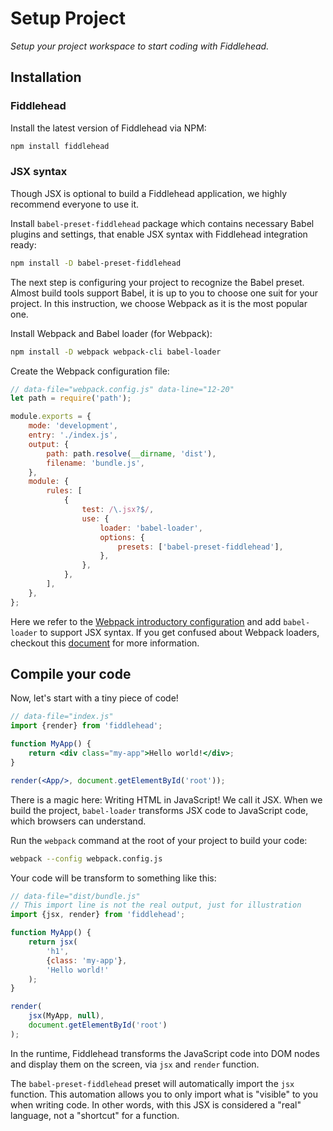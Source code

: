# Setup Project

_Setup your project workspace to start coding with Fiddlehead._

## Installation

### Fiddlehead

Install the latest version of Fiddlehead via NPM:

```bash
npm install fiddlehead
```

### JSX syntax

Though JSX is optional to build a Fiddlehead application, we highly recommend everyone to use it.

Install `babel-preset-fiddlehead` package which contains necessary Babel plugins and settings,
that enable JSX syntax with Fiddlehead integration ready:

```bash
npm install -D babel-preset-fiddlehead
```

The next step is configuring your project to recognize the Babel preset.
Almost build tools support Babel, it is up to you to choose one suit for your project.
In this instruction, we choose Webpack as it is the most popular one.

Install Webpack and Babel loader (for Webpack):

```bash
npm install -D webpack webpack-cli babel-loader
```

Create the Webpack configuration file:

```js
// data-file="webpack.config.js" data-line="12-20"
let path = require('path');

module.exports = {
    mode: 'development',
    entry: './index.js',
    output: {
        path: path.resolve(__dirname, 'dist'),
        filename: 'bundle.js',
    },
    module: {
        rules: [
            {
                test: /\.jsx?$/,
                use: {
                    loader: 'babel-loader',
                    options: {
                        presets: ['babel-preset-fiddlehead'],
                    },
                },
            },
        ],
    },
};
```

Here we refer to the [Webpack introductory configuration](https://webpack.js.org/concepts/configuration/#introductory-configuration)
and add `babel-loader` to support JSX syntax.
If you get confused about Webpack loaders, checkout this [document](https://webpack.js.org/concepts/loaders/) for more information.

## Compile your code

Now, let's start with a tiny piece of code!

```jsx
// data-file="index.js"
import {render} from 'fiddlehead';

function MyApp() {
    return <div class="my-app">Hello world!</div>;
}

render(<App/>, document.getElementById('root'));
```

There is a magic here: Writing HTML in JavaScript! We call it JSX.
When we build the project, `babel-loader` transforms JSX code to JavaScript code, which browsers can understand.

Run the `webpack` command at the root of your project to build your code:

```bash
webpack --config webpack.config.js
```

Your code will be transform to something like this:

```js
// data-file="dist/bundle.js"
// This import line is not the real output, just for illustration
import {jsx, render} from 'fiddlehead';

function MyApp() {
    return jsx(
        'h1',
        {class: 'my-app'},
        'Hello world!'
    );
}

render(
    jsx(MyApp, null),
    document.getElementById('root')
);
```

In the runtime, Fiddlehead transforms the JavaScript code into DOM nodes and display them on the screen, via `jsx` and `render` function.

The `babel-preset-fiddlehead` preset will automatically import the `jsx` function.
This automation allows you to only import what is "visible" to you when writing code.
In other words, with this JSX is considered a "real" language, not a "shortcut" for a function.
